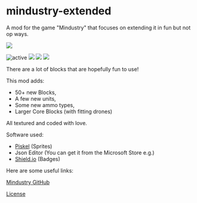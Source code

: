 # mindustry-extended
A mod for the game "Mindustry" that focuses on extending it in fun but not op ways.

   <img src="https://github.com/Fresh791/mindustry-extended/blob/main/sprites-override/ui/logo.png">

<img src="https://img.shields.io/badge/active-true%20-true.svg" alt="active"> <img src="https://img.shields.io/github/last-commit/Fresh791/mindustry-extended"> <img src="https://img.shields.io/github/issues/Fresh791/mindustry-extended"> <img src="https://img.shields.io/github/languages/code-size/Fresh791/mindustry-extended">


There are a lot of blocks that are hopefully fun to use!

This mod adds:
 - 50+ new Blocks, 
 - A few new units,
 - Some new ammo types,
 - Larger Core Blocks (with fitting drones)

All textured and coded with love.

Software used:

 - [Piskel](https://www.piskelapp.com/) (Sprites) 
 - Json Editor (You can get it from the Microsoft Store e.g.)
 - [Shield.io](https://shields.io) (Badges)

Here are some useful links: 

[Mindustry GitHub](https://github.com/Anuken/Mindustry)

[License](https://github.com/Fresh791/mindustry-extended/blob/main/LICENSE)
